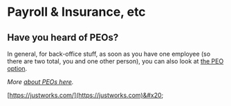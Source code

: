 # Payroll & Insurance, etc

## Have you heard of PEOs?

In general, for back-office stuff, as soon as you have one employee (so there are two total, you and one other person), you can also look at [the PEO option](https://en.wikipedia.org/wiki/Professional\_employer\_organization).

_More_ [_about PEOs here_](https://www.adp.com/resources/articles-and-insights/articles/p/peo-what-is-a-peo-professional-employer-organization.aspx)_._

[https://justworks.com/](https://justworks.com)&#x20;

